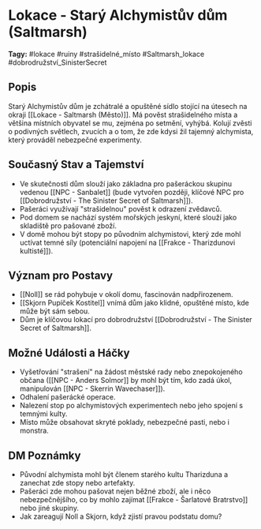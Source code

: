 # Lokace - Starý Alchymistův dům (Saltmarsh)

**Tagy:** #lokace #ruiny #strašidelné_místo #Saltmarsh_lokace #dobrodružství_SinisterSecret

## Popis
Starý Alchymistův dům je zchátralé a opuštěné sídlo stojící na útesech na okraji [[Lokace - Saltmarsh (Město)]]. Má pověst strašidelného místa a většina místních obyvatel se mu, zejména po setmění, vyhýbá. Kolují zvěsti o podivných světlech, zvucích a o tom, že zde kdysi žil tajemný alchymista, který prováděl nebezpečné experimenty.

## Současný Stav a Tajemství
*   Ve skutečnosti dům slouží jako základna pro pašeráckou skupinu vedenou [[NPC - Sanbalet]] (bude vytvořen později, klíčové NPC pro [[Dobrodružství - The Sinister Secret of Saltmarsh]]).
*   Pašeráci využívají "strašidelnou" pověst k odrazení zvědavců.
*   Pod domem se nachází systém mořských jeskyní, které slouží jako skladiště pro pašované zboží.
*   V domě mohou být stopy po původním alchymistovi, který zde mohl uctívat temné síly (potenciální napojení na [[Frakce - Tharizdunovi kultisté]]).

## Význam pro Postavy
*   [[Noll]] se rád pohybuje v okolí domu, fascinován nadpřirozenem.
*   [[Skjorn Pupíček Kostitel]] vnímá dům jako klidné, opuštěné místo, kde může být sám sebou.
*   Dům je klíčovou lokací pro dobrodružství [[Dobrodružství - The Sinister Secret of Saltmarsh]].

## Možné Události a Háčky
*   Vyšetřování "strašení" na žádost městské rady nebo znepokojeného občana ([[NPC - Anders Solmor]] by mohl být tím, kdo zadá úkol, manipulován [[NPC - Skerrin Wavechaser]]).
*   Odhalení pašerácké operace.
*   Nalezení stop po alchymistových experimentech nebo jeho spojení s temnými kulty.
*   Místo může obsahovat skryté poklady, nebezpečné pasti, nebo i monstra.

## DM Poznámky
*   Původní alchymista mohl být členem starého kultu Tharizduna a zanechat zde stopy nebo artefakty.
*   Pašeráci zde mohou pašovat nejen běžné zboží, ale i něco nebezpečnějšího, co by mohlo zajímat [[Frakce - Šarlatové Bratrstvo]] nebo jiné skupiny.
*   Jak zareagují Noll a Skjorn, když zjistí pravou podstatu domu?